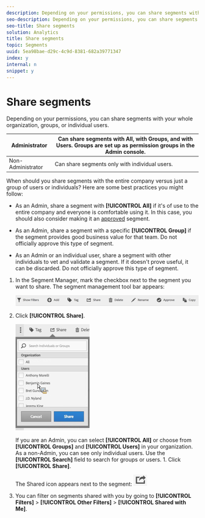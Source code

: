 ```yaml
---
description: Depending on your permissions, you can share segments with your whole organization, groups, or individual users.
seo-description: Depending on your permissions, you can share segments with your whole organization, groups, or individual users.
seo-title: Share segments
solution: Analytics
title: Share segments
topic: Segments
uuid: 5ea98bae-d29c-4c9d-8381-682a39771347
index: y
internal: n
snippet: y
---
```


# Share segments

Depending on your permissions, you can share segments with your whole organization, groups, or individual users.

|  Administrator  | Can share segments with All, with Groups, and with Users. Groups are set up as permission groups in the Admin console.  |
|---|---|
|  Non-Administrator  | Can share segments only with individual users.  |

When should you share segments with the entire company versus just a group of users or individuals? Here are some best practices you might follow:

* As an Admin, share a segment with **[!UICONTROL All]** if it's of use to the entire company and everyone is comfortable using it. In this case, you should also consider making it an [approved](../../../components/c-segmentation/c-segmentation-workflow/seg-approve.md#concept_DF477F151A9E483A92ED1DDAAF035953) segment. 

* As an Admin, share a segment with a specific **[!UICONTROL Group]** if the segment provides good business value for that team. Do not officially approve this type of segment. 
* As an Admin or an individual user, share a segment with other individuals to vet and validate a segment. If it doesn't prove useful, it can be discarded. Do not officially approve this type of segment.

1. In the Segment Manager, mark the checkbox next to the segment you want to share. The segment management tool bar appears:

   ![](assets/segment_mgmt_toolbar.png)

1. Click **[!UICONTROL Share]**.

   ![](assets/sharing_segments.png)

   If you are an Admin, you can select **[!UICONTROL All]** or choose from **[!UICONTROL Groups]** and **[!UICONTROL Users]** in your organization. As a non-Admin, you can see only individual users. Use the **[!UICONTROL Search]** field to search for groups or users. 1. Click **[!UICONTROL Share]**.

   The Shared icon appears next to the segment:  ![](assets/share_icon.png)

1. You can filter on segments shared with you by going to **[!UICONTROL Filters]** > **[!UICONTROL Other Filters]** > **[!UICONTROL Shared with Me]**.
